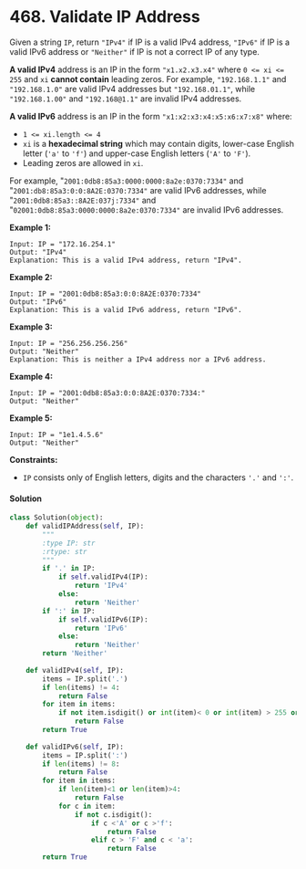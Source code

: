 # 468. Validate IP Address 

Given a string `IP`, return `"IPv4"` if IP is a valid IPv4 address, `"IPv6"` if IP is a valid IPv6 address or `"Neither"` if IP is not a correct IP of any type.

**A valid IPv4** address is an IP in the form `"x1.x2.x3.x4"` where `0 <= xi <= 255` and `xi` **cannot contain** leading zeros. For example, `"192.168.1.1"` and `"192.168.1.0"` are valid IPv4 addresses but `"192.168.01.1"`, while `"192.168.1.00"` and `"192.168@1.1"` are invalid IPv4 addresses.

**A valid IPv6** address is an IP in the form `"x1:x2:x3:x4:x5:x6:x7:x8"` where:

- `1 <= xi.length <= 4`
- `xi` is a **hexadecimal string** which may contain digits, lower-case English letter (`'a'` to `'f'`) and upper-case English letters (`'A'` to `'F'`).
- Leading zeros are allowed in `xi`.

For example, "`2001:0db8:85a3:0000:0000:8a2e:0370:7334"` and "`2001:db8:85a3:0:0:8A2E:0370:7334"` are valid IPv6 addresses, while "`2001:0db8:85a3::8A2E:037j:7334"` and "`02001:0db8:85a3:0000:0000:8a2e:0370:7334"` are invalid IPv6 addresses.

 

**Example 1:**

```
Input: IP = "172.16.254.1"
Output: "IPv4"
Explanation: This is a valid IPv4 address, return "IPv4".
```

**Example 2:**

```
Input: IP = "2001:0db8:85a3:0:0:8A2E:0370:7334"
Output: "IPv6"
Explanation: This is a valid IPv6 address, return "IPv6".
```

**Example 3:**

```
Input: IP = "256.256.256.256"
Output: "Neither"
Explanation: This is neither a IPv4 address nor a IPv6 address.
```

**Example 4:**

```
Input: IP = "2001:0db8:85a3:0:0:8A2E:0370:7334:"
Output: "Neither"
```

**Example 5:**

```
Input: IP = "1e1.4.5.6"
Output: "Neither"
```

 

**Constraints:**

- `IP` consists only of English letters, digits and the characters `'.'` and `':'`.

#### Solution

```python
class Solution(object):
    def validIPAddress(self, IP):
        """
        :type IP: str
        :rtype: str
        """
        if '.' in IP:
            if self.validIPv4(IP):
                return 'IPv4'
            else:
                return 'Neither'
        if ':' in IP:
            if self.validIPv6(IP):
                return 'IPv6'
            else:
                return 'Neither'
        return 'Neither'
    
    def validIPv4(self, IP):
        items = IP.split('.')
        if len(items) != 4:
            return False
        for item in items:
            if not item.isdigit() or int(item)< 0 or int(item) > 255 or (item[0] == '0' and len(item)>1):
                return False
        return True
    
    def validIPv6(self, IP):
        items = IP.split(':')
        if len(items) != 8:
            return False
        for item in items:
            if len(item)<1 or len(item)>4:
                return False
            for c in item:
                if not c.isdigit():
                    if c <'A' or c >'f':
                        return False
                    elif c > 'F' and c < 'a':
                        return False
        return True
```


